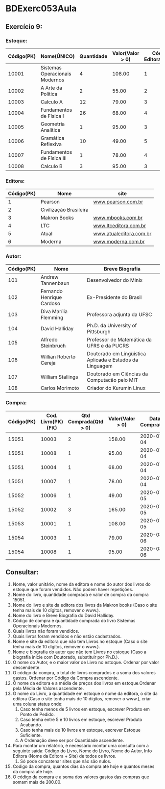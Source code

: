 # BDExerc053Aula

## Exercício 9:

### Estoque:
Código(PK)	|Nome(ÚNICO)	|Quantidade	|Valor(Valor > 0)	|Cód. Editora(FK)	|Cód. Autor(FK)
-|-|-|-|-|-
10001	|Sistemas Operacionais Modernos 	|4	|108.00	|1	|101
10002	|A Arte da Política	|2	|55.00	|2	|102
10003	|Calculo A	|12	|79.00	|3	|103
10004	|Fundamentos de Física I	|26	|68.00	|4	|104
10005	|Geometria Analítica	|1	|95.00	|3	|105
10006	|Gramática Reflexiva	|10	|49.00	|5	|106
10007	|Fundamentos de Física III	|1	|78.00	|4	|104
10008	|Calculo B	|3	|95.00	|3	|103

### Editora:
Código(PK)	|Nome	|site
-|-|-
1	|Pearson	|www.pearson.com.br
2	|Civilização Brasileira	
3	|Makron Books	|www.mbooks.com.br
4	|LTC	|www.ltceditora.com.br
5	|Atual	|www.atualeditora.com.br
6	|Moderna	|www.moderna.com.br

### Autor:
Código(PK)	|Nome	|Breve Biografia
-|-|-
101	|Andrew Tannenbaun	|Desenvolvedor do Minix
102	|Fernando Henrique Cardoso	|Ex-Presidente do Brasil
103	|Diva Marília Flemming	|Professora adjunta da UFSC
104	|David Halliday	|Ph.D. da University of Pittsburgh
105	|Alfredo Steinbruch	|Professor de Matemática da UFRS e da PUCRS
106	|Willian Roberto Cereja	|Doutorado em Lingüística Aplicada e Estudos da Linguagem
107	|William Stallings	|Doutorado em Ciências da Computacão pelo MIT
108	|Carlos Morimoto	|Criador do Kurumin Linux

### Compra:
Código(PK)|	Cod. Livro(PK)(FK)	|Qtd Comprada(Qtd > 0)	|Valor(Valor > 0)	|Data Compra(PK)
-|-|-|-|-
15051	|10003	|2	|158.00	|2020-07-04
15051	|10008	|1	|95.00	|2020-07-04
15051	|10004	|1	|68.00	|2020-07-04
15051	|10007	|1	|78.00	|2020-07-04
15052	|10006	|1	|49.00	|2020-07-05
15052	|10002	|3	|165.00	|2020-07-05
15053	|10001	|1	|108.00	|2020-07-05
15054	|10003	|1	|79.00	|2020-08-06
15054	|10008	|1	|95.00	|2020-08-06

## Consultar:
1) Nome, valor unitário, nome da editora e nome do autor dos livros do estoque que foram vendidos. Não podem haver repetições.
2) Nome do livro, quantidade comprada e valor de compra da compra 15051.
3) Nome do livro e site da editora dos livros da Makron books (Caso o site tenha mais de 10 dígitos, remover o www.).
4) Nome do livro e Breve Biografia do David Halliday.
5) Código de compra e quantidade comprada do livro Sistemas Operacionais Modernos.
6) Quais livros não foram vendidos.
7) Quais livros foram vendidos e não estão cadastrados.
8) Nome e site da editora que não tem Livros no estoque (Caso o site tenha mais de 10 dígitos, remover o www.).
9) Nome e biografia do autor que não tem Livros no estoque (Caso a biografia inicie com Doutorado, substituir por Ph.D.).
10) O nome do Autor, e o maior valor de Livro no estoque. Ordenar por valor descendente.
11) O código da compra, o total de livros comprados e a soma dos valores gastos. Ordenar por Código da Compra ascendente.
12) O nome da editora e a média de preços dos livros em estoque.Ordenar pela Média de Valores ascendente.
13) O nome do Livro, a quantidade em estoque o nome da editora, o site da editora (Caso o site tenha mais de 10 dígitos, remover o www.), criar uma coluna status onde:
    1) Caso tenha menos de 5 livros em estoque, escrever Produto em Ponto de Pedido.
    2) Caso tenha entre 5 e 10 livros em estoque, escrever Produto Acabando.
    3) Caso tenha mais de 10 livros em estoque, escrever Estoque Suficiente.
    4) A Ordenação deve ser por Quantidade ascendente.
14) Para montar um relatório, é necessário montar uma consulta com a seguinte saída: Código do Livro, Nome do Livro, Nome do Autor, Info Editora (Nome da Editora + Site) de todos os livros.
    1) Só pode concatenar sites que não são nulos.
15) Codigo da compra, quantos dias da compra até hoje e quantos meses da compra até hoje.
16) O código da compra e a soma dos valores gastos das compras que somam mais de 200.00.
